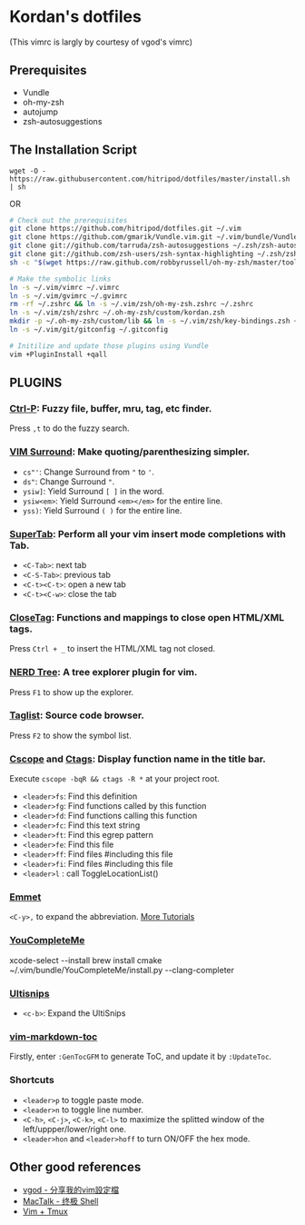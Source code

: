 Kordan's dotfiles
==============
(This vimrc is largly by courtesy of vgod's vimrc)

Prerequisites
-------------

- Vundle
- oh-my-zsh
- autojump
- zsh-autosuggestions


The Installation Script
-----------------------

`wget -O - https://raw.githubusercontent.com/hitripod/dotfiles/master/install.sh | sh`

OR

```bash
# Check out the prerequisites
git clone https://github.com/hitripod/dotfiles.git ~/.vim
git clone https://github.com/gmarik/Vundle.vim.git ~/.vim/bundle/Vundle.vim
git clone git://github.com/tarruda/zsh-autosuggestions ~/.zsh/zsh-autosuggestions
git clone git://github.com/zsh-users/zsh-syntax-highlighting ~/.zsh/zsh-syntax-highlighting
sh -c "$(wget https://raw.github.com/robbyrussell/oh-my-zsh/master/tools/install.sh -O -)"

# Make the symbolic links
ln -s ~/.vim/vimrc ~/.vimrc
ln -s ~/.vim/gvimrc ~/.gvimrc
rm -rf ~/.zshrc && ln -s ~/.vim/zsh/oh-my-zsh.zshrc ~/.zshrc
ln -s ~/.vim/zsh/zshrc ~/.oh-my-zsh/custom/kordan.zsh
mkdir -p ~/.oh-my-zsh/custom/lib && ln -s ~/.vim/zsh/key-bindings.zsh ~/.oh-my-zsh/custom/lib/key-bindings.zsh
ln -s ~/.vim/git/gitconfig ~/.gitconfig

# Initilize and update those plugins using Vundle
vim +PluginInstall +qall
```

PLUGINS
-------


### [Ctrl-P](http://www.github.com/kien/ctrlp.vim.git): Fuzzy file, buffer, mru, tag, etc finder.

Press `,t` to do the fuzzy search.

### [VIM Surround](http://www.github.com/tpope/vim-surround): Make quoting/parenthesizing simpler.

* `cs"'`:      Change Surround from `"` to `'`.
* `ds"`:       Change Surround `"`.
* `ysiw]`:     Yield Surround `[ ]` in the word.
* `ysiw<em>`:  Yield Surround `<em></em>` for the entire line.
* `yss)`:      Yield Surround `( )` for the entire line.

### [SuperTab](http://www.github.com/ervandew/supertab): Perform all your vim insert mode completions with Tab.

* `<C-Tab>`:    next tab
* `<C-S-Tab>`:  previous tab
* `<C-t><C-t>`: open a new tab
* `<C-t><C-w>`: close the tab

### [CloseTag](http://www.github.com/vim-scripts/closetag.vim): Functions and mappings to close open HTML/XML tags.

Press `Ctrl + _` to insert the HTML/XML tag not closed.

### [NERD Tree](http://www.github.com/scrooloose/nerdtree): A tree explorer plugin for vim.

Press `F1` to show up the explorer.

### [Taglist](http://www.github.com/vim-scripts/taglist.vim): Source code browser.

Press `F2` to show the symbol list.

### [Cscope](http://www.github.com/vim-scripts/cscope.vim) and [Ctags](http://www.github.com/vim-scripts/ctags.vim): Display function name in the title bar.

Execute `cscope -bqR && ctags -R *` at your project root.

* `<leader>fs`: Find this definition
* `<leader>fg`: Find functions called by this function
* `<leader>fd`: Find functions calling this function
* `<leader>fc`: Find this text string
* `<leader>ft`: Find this egrep pattern
* `<leader>fe`: Find this file
* `<leader>ff`: Find files #including this file
* `<leader>fi`: Find files #including this file
* `<leader>l` : call ToggleLocationList()

### [Emmet](https://github.com/mattn/emmet-vim)

`<C-y>,` to expand the abbreviation. [More Tutorials](https://raw.githubusercontent.com/mattn/emmet-vim/master/TUTORIAL)

### [YouCompleteMe](https://github.com/Valloric/YouCompleteMe)

  xcode-select --install
  brew install cmake
  ~/.vim/bundle/YouCompleteMe/install.py --clang-completer

### [Ultisnips](https://github.com/SirVer/ultisnips)

* `<c-b>`: Expand the UltiSnips

### [vim-markdown-toc](https://github.com/mzlogin/vim-markdown-toc)

Firstly, enter `:GenTocGFM` to generate ToC, and update it by `:UpdateToc`.

### Shortcuts

* `<leader>p` to toggle paste mode.
* `<leader>n` to toggle line number.
* `<C-h>`, `<C-j>`, `<C-k>`, `<C-l>` to maximize the splitted window of the left/uppper/lower/right one.
* `<leader>hon` and `<leader>hoff` to turn ON/OFF the hex mode.

Other good references
---------------------

* [vgod - 分享我的vim設定檔](http://blog.vgod.tw/2011/03/19/vimrc/?utm_source=feedburner&utm_medium=feed&utm_campaign=Feed%3A+vgod%2Fblog+%28vgod%27s+blog%29&utm_content=Google+Reader)
* [MacTalk - 终极 Shell](http://macshuo.com/?p=676)
* [Vim + Tmux](http://nicknisi.com/posts/2015-02-25-vim-tmux/)
